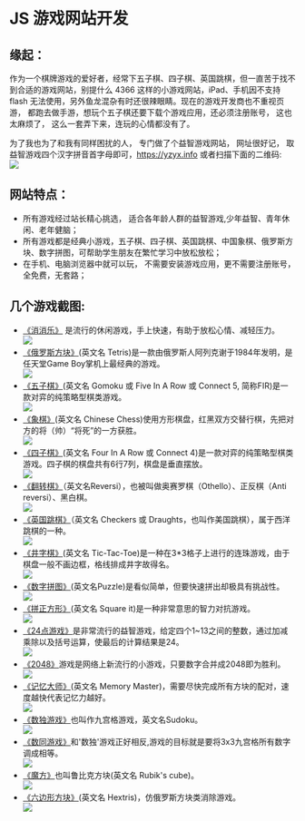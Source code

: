 # JS 游戏网站开发


##  缘起：
作为一个棋牌游戏的爱好者，经常下五子棋、四子棋、英国跳棋，但一直苦于找不到合适的游戏网站，别提什么 4366 这样的小游戏网站，iPad、手机因不支持 flash 无法使用，另外鱼龙混杂有时还很辣眼睛。现在的游戏开发商也不重视页游， 都跑去做手游，想玩个五子棋还要下载个游戏应用，还必须注册账号， 这也太麻烦了， 这么一套弄下来，连玩的心情都没有了。

为了我也为了和我有同样困扰的人， 专门做了个益智游戏网站， 网址很好记， 取益智游戏四个汉字拼音首字母即可，<https://yzyx.info> 
或者扫描下面的二维码:   
 ![](../js_games_files/14.png)



##  网站特点：
  - 所有游戏经过站长精心挑选， 适合各年龄人群的益智游戏,少年益智、青年休闲、老年健脑；
  - 所有游戏都是经典小游戏，五子棋、四子棋、英国跳棋、中国象棋、俄罗斯方块、数字拼图，可帮助学生朋友在繁忙学习中放松放松；
  - 在手机、电脑浏览器中就可以玩， 不需要安装游戏应用，更不需要注册账号， 全免费，无套路；


## 几个游戏截图: 
- [《消消乐》](https://yzyx.info/xxl.html) 是流行的休闲游戏，手上快速，有助于放松心情、减轻压力。   
![](../js_games_files/13.png)
- [《俄罗斯方块》](https://yzyx.info/els.html)(英文名 Tetris)是一款由俄罗斯人阿列克谢于1984年发明，是任天堂Game Boy掌机上最经典的游戏。  
![](../js_games_files/12.png)
- [《五子棋》](https://yzyx.info/wzq.html)(英文名 Gomoku 或 Five In A Row 或 Connect 5, 简称FIR)是一款对弈的纯策略型棋类游戏。   
![](../js_games_files/11.png)
- [《象棋》](https://yzyx.info/xq.html)(英文名 Chinese Chess)使用方形棋盘，红黑双方交替行棋，先把对方的将（帅）“将死”的一方获胜。  
![](../js_games_files/10.png)
- [《四子棋》](https://yzyx.info/szq.html)(英文名 Four In A Row 或 Connect 4)是一款对弈的纯策略型棋类游戏。四子棋的棋盘共有6行7列，棋盘是垂直摆放。  
![](../js_games_files/9.png)
- [《翻转棋》](https://yzyx.info/fzq.html)（英文名Reversi），也被叫做奥赛罗棋（Othello）、正反棋（Anti reversi）、黑白棋。  
![](../js_games_files/8.png)
- [《英国跳棋》](https://yzyx.info/ygtq.html)（英文名 Checkers 或 Draughts，也叫作美国跳棋），属于西洋跳棋的一种。    
![](../js_games_files/7.png)
- [《井字棋》](https://yzyx.info/jzq.html)(英文名 Tic-Tac-Toe)是一种在3*3格子上进行的连珠游戏，由于棋盘一般不画边框，格线排成井字故得名。  
![](../js_games_files/6.png)
- [《数字拼图》](https://yzyx.info/szpt.html)(英文名Puzzle)是看似简单，但要快速拼出却极具有挑战性。   
![](../js_games_files/5.png)
- [《拼正方形》](https://yzyx.info/zfx.html)(英文名 Square it)是一种非常意思的智力对抗游戏。  
![](../js_games_files/4.png)
- [《24点游戏》](https://yzyx.info/24.html)是非常流行的益智游戏，给定四个1~13之间的整数，通过加减乘除以及括号运算，使最后的计算结果是24。  
![](../js_games_files/3.png)
- [《2048》](https://yzyx.info/2048.html)游戏是网络上新流行的小游戏，只要数字合并成2048即为胜利。  
![](../js_games_files/2.png)
- [《记忆大师》](https://yzyx.info/jy.html)(英文名 Memory Master)，需要尽快完成所有方块的配对，速度越快代表记忆力越好。  
![](../js_games_files/1.png)
- [《数独游戏》](https://yzyx.info/sd.html)也叫作九宫格游戏，英文名Sudoku。  
![](../js_games_files/15.png)
- [《数同游戏》](https://yzyx.info/st.html)和'数独'游戏正好相反,游戏的目标就是要将3x3九宫格所有数字调成相等。  
![](../js_games_files/16.png)
- [《魔方》](https://yzyx.info/mf.html)也叫鲁比克方块(英文名 Rubik's cube)。  
![](../js_games_files/17.png)
- [《六边形方块》](https://yzyx.info/lbx.html)(英文名 Hextris)，仿俄罗斯方块类消除游戏。  
![](../js_games_files/18.png)
